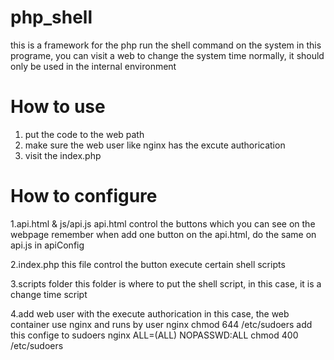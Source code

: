 php_shell
=========

this is a framework for the php run the shell command on the system
in this programe, you can visit a web to change the system time
normally, it should only be used in the internal environment

How to use
=========
1. put the code to the web path
2. make sure the web user like nginx has the excute authorication
3. visit the index.php

How to configure
=========
1.api.html & js/api.js
api.html control the buttons which you can see on the webpage
remember when add one button on the api.html, do the same on api.js in apiConfig

2.index.php
this file control the button execute certain shell scripts

3.scripts folder
this folder is where to put the shell script, in this case, it is a change time script

4.add web user with the execute authorication
in this case, the web container use nginx and runs by user nginx
chmod 644 /etc/sudoers
add this confige to sudoers
nginx  ALL=(ALL)       NOPASSWD:ALL
chmod 400 /etc/sudoers



